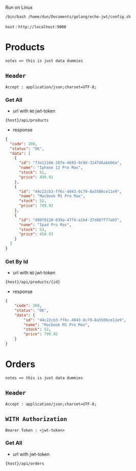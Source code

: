 Run on Linux
```bash
/bin/bash /home/dun/Documents/golang/echo-jwt/config.sh
```
`host` : `http://localhost:9000`
# Products
`notes => this is just data dummies`
## `Header`
```
Accept : application/json;charset=UTF-8;
```
### Get All
* url with `NO` jwt-token
```http request
{host}/api/products
```

* response
```json
{
  "code": 200,
  "status": "OK",
  "data": [
    {
      "id": "73e12106-207e-4693-9c0d-3147d6ab606a",
      "name": "Iphone 12 Pro Max",
      "stock": 51,
      "price": 499.91
    },
    {
      "id": "44c22cb3-ff6c-4043-8c79-8a5506ce11e9",
      "name": "Macbook M1 Pro Max",
      "stock": 52,
      "price": 799.92
    },
    {
      "id": "d90f8110-039a-47f4-a164-37d807f77ab5",
      "name": "Ipad Pro Max",
      "stock": 53,
      "price": 450.93
    }
  ]
}
```
### Get By Id
* url with `NO` jwt-token
```http request
{host}/api/products/{id}
```
* response
```json
{
    "code": 200,
    "status": "OK",
    "data": {
        "id": "44c22cb3-ff6c-4043-8c79-8a5506ce11e9",
        "name": "Macbook M1 Pro Max",
        "stock": 52,
        "price": 799.92
    }
}
```


# Orders
`notes => this is just data dummies`
## `Header`
```
Accept : application/json;charset=UTF-8;
```
## `WITH Authorization`
```
Bearer Token : <jwt-token>
```
### Get All
* url with jwt-token
```http request
{host}/api/orders
```